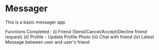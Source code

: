 # Messager

This is a basic messager app.

Functions Completed : 
  (i) Friend (Send/Cancel/Accept/Decline friend request)
  (ii) Profile - Update Profile Photo
  (iii) Chat with friend 
  (iv) Latest Message between user and user's friend

